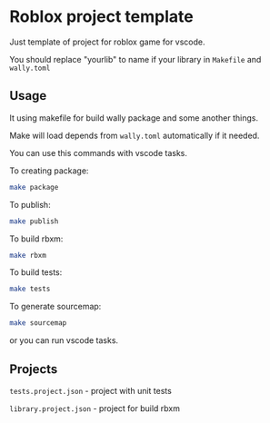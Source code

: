 # Roblox project template

Just template of project for roblox game for vscode.

You should replace "yourlib" to name if your library in `Makefile` and `wally.toml`

## Usage

It using makefile for build wally package and some another things. 

Make will load depends from `wally.toml` automatically if it needed.

You can use this commands with vscode tasks.

To creating package:
```sh
make package
```

To publish:
```sh
make publish
```

To build rbxm:
```sh
make rbxm
```

To build tests:
```sh
make tests
```

To generate sourcemap:
```sh
make sourcemap
```

or you can run vscode tasks.

## Projects

`tests.project.json` - project with unit tests

`library.project.json` - project for build rbxm
